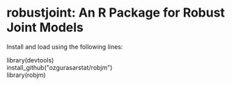 # robustjoint: An R Package for Robust Joint Models

Install and load using the following lines:

library(devtools)  
install_github("ozgurasarstat/robjm")  
library(robjm)  
